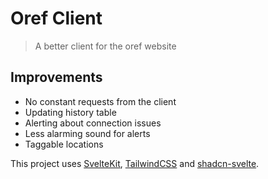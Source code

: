 # Oref Client
> A better client for the oref website

## Improvements
* No constant requests from the client
* Updating history table
* Alerting about connection issues
* Less alarming sound for alerts
* Taggable locations

This project uses [SvelteKit](https://kit.svelte.dev/), [TailwindCSS](https://tailwindcss.com/) and [shadcn-svelte](https://www.shadcn-svelte.com/).